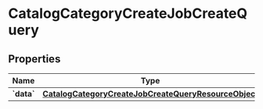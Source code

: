 
# CatalogCategoryCreateJobCreateQuery

## Properties
| Name | Type | Description | Notes |
| ------------ | ------------- | ------------- | ------------- |
| **&#x60;data&#x60;** | [**CatalogCategoryCreateJobCreateQueryResourceObject**](CatalogCategoryCreateJobCreateQueryResourceObject.md) |  |  |



